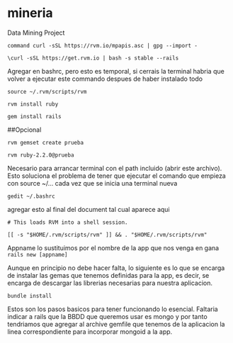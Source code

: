# mineria
Data Mining Project


``` 
command curl -sSL https://rvm.io/mpapis.asc | gpg --import -

\curl -sSL https://get.rvm.io | bash -s stable --rails
```

Agregar en bashrc, pero esto es temporal, si cerrais la terminal habria que volver a ejecutar este commando despues de haber instalado todo
```
source ~/.rvm/scripts/rvm

rvm install ruby

gem install rails
```
##Opcional
```
rvm gemset create prueba

rvm ruby-2.2.0@prueba
```

Necesario para arrancar terminal con el path incluido (abrir este archivo). Esto soluciona el problema de tener que ejecutar el comando que empieza con source ~/… cada vez que se inicia una terminal nueva

` gedit ~/.bashrc `

agregar esto al final del document tal cual aparece aqui

```
# This loads RVM into a shell session.

[[ -s "$HOME/.rvm/scripts/rvm" ]] && . "$HOME/.rvm/scripts/rvm"
```

Appname lo sustituimos por el nombre de la app que nos venga en gana
` rails new [appname] `

Aunque en principio no debe hacer falta, lo siguiente es lo que se encarga de instalar las gemas que tenemos definidas para la app, es decir, se encarga de descargar las librerias necesarias para nuestra aplicacion.

`bundle install`

Estos son los pasos basicos para tener funcionando lo esencial. Faltaria indicar a rails que la BBDD que queremos usar es mongo y por tanto tendriamos que agregar al archive gemfile que tenemos de la aplicacion la linea correspondiente para incorporar mongoid a la app.
